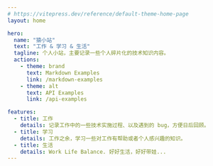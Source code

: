 ```yaml
---
# https://vitepress.dev/reference/default-theme-home-page
layout: home

hero:
  name: "猿小站"
  text: "工作 & 学习 & 生活"
  tagline: 个人小站，主要记录一些个人碎片化的技术知识内容。
  actions:
    - theme: brand
      text: Markdown Examples
      link: /markdown-examples
    - theme: alt
      text: API Examples
      link: /api-examples

features:
  - title: 工作
    details: 记录工作中的一些技术实施过程、以及遇到的 bug，方便日后回顾。
  - title: 学习
    details: 工作之余，学习一些对工作有帮助或者个人感兴趣的知识。
  - title: 生活
    details: Work Life Balance. 好好生活，好好带娃...
---
```


